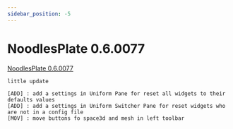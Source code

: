 ```yaml
---
sidebar_position: -5
---
```


# NoodlesPlate 0.6.0077

[NoodlesPlate 0.6.0077](https://github.com/aiekick/NoodlesPlate/releases/tag/v0.6.77)

```
little update

[ADD] : add a settings in Uniform Pane for reset all widgets to their defaults values
[ADD] : add a settings in Uniform Switcher Pane for reset widgets who are not in a config file
[MOV] : move buttons fo space3d and mesh in left toolbar
```
